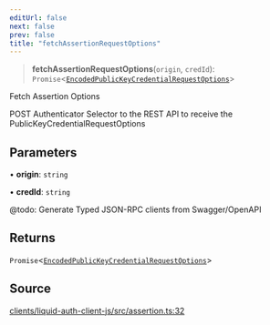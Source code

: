 ```yaml
---
editUrl: false
next: false
prev: false
title: "fetchAssertionRequestOptions"
---
```


> **fetchAssertionRequestOptions**(`origin`, `credId`): `Promise`\<[`EncodedPublicKeyCredentialRequestOptions`](/reference/typescript/auth/assertion/type-aliases/encodedpublickeycredentialrequestoptions/)\>

Fetch Assertion Options

POST Authenticator Selector to the REST API
to receive the PublicKeyCredentialRequestOptions

## Parameters

• **origin**: `string`

• **credId**: `string`

@todo: Generate Typed JSON-RPC clients from Swagger/OpenAPI

## Returns

`Promise`\<[`EncodedPublicKeyCredentialRequestOptions`](/reference/typescript/auth/assertion/type-aliases/encodedpublickeycredentialrequestoptions/)\>

## Source

[clients/liquid-auth-client-js/src/assertion.ts:32](https://github.com/algorandfoundation/liquid-auth/blob/10c59840d062554c79d275cbb41957b40edae1ed/clients/liquid-auth-client-js/src/assertion.ts#L32)
